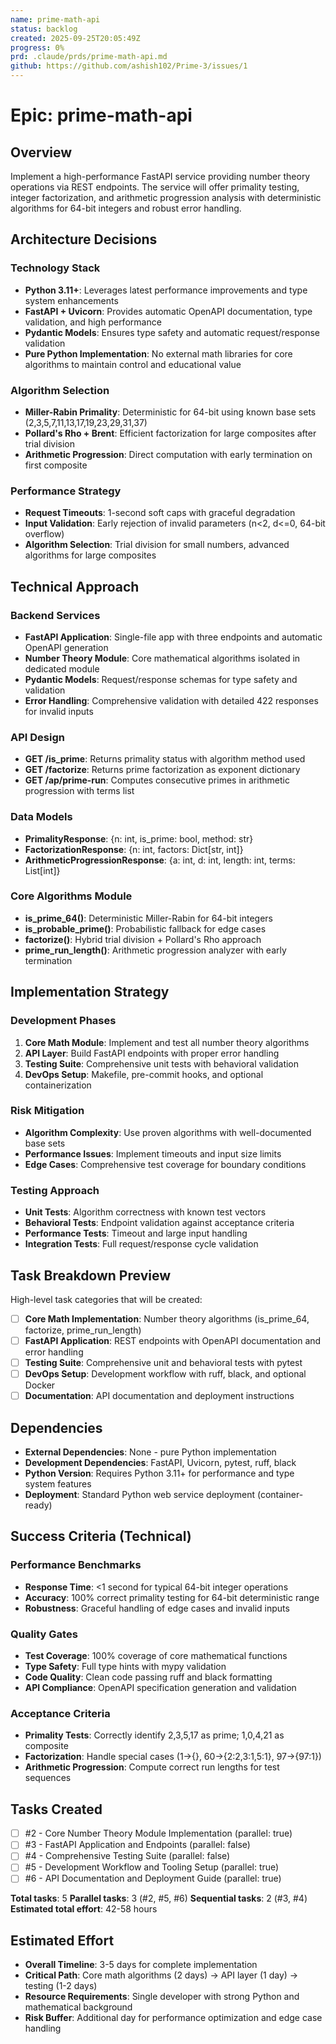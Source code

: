 ```yaml
---
name: prime-math-api
status: backlog
created: 2025-09-25T20:05:49Z
progress: 0%
prd: .claude/prds/prime-math-api.md
github: https://github.com/ashish102/Prime-3/issues/1
---
```


# Epic: prime-math-api

## Overview
Implement a high-performance FastAPI service providing number theory operations via REST endpoints. The service will offer primality testing, integer factorization, and arithmetic progression analysis with deterministic algorithms for 64-bit integers and robust error handling.

## Architecture Decisions

### Technology Stack
- **Python 3.11+**: Leverages latest performance improvements and type system enhancements
- **FastAPI + Uvicorn**: Provides automatic OpenAPI documentation, type validation, and high performance
- **Pydantic Models**: Ensures type safety and automatic request/response validation
- **Pure Python Implementation**: No external math libraries for core algorithms to maintain control and educational value

### Algorithm Selection
- **Miller-Rabin Primality**: Deterministic for 64-bit using known base sets (2,3,5,7,11,13,17,19,23,29,31,37)
- **Pollard's Rho + Brent**: Efficient factorization for large composites after trial division
- **Arithmetic Progression**: Direct computation with early termination on first composite

### Performance Strategy
- **Request Timeouts**: 1-second soft caps with graceful degradation
- **Input Validation**: Early rejection of invalid parameters (n<2, d<=0, 64-bit overflow)
- **Algorithm Selection**: Trial division for small numbers, advanced algorithms for large composites

## Technical Approach

### Backend Services
- **FastAPI Application**: Single-file app with three endpoints and automatic OpenAPI generation
- **Number Theory Module**: Core mathematical algorithms isolated in dedicated module
- **Pydantic Models**: Request/response schemas for type safety and validation
- **Error Handling**: Comprehensive validation with detailed 422 responses for invalid inputs

### API Design
- **GET /is_prime**: Returns primality status with algorithm method used
- **GET /factorize**: Returns prime factorization as exponent dictionary
- **GET /ap/prime-run**: Computes consecutive primes in arithmetic progression with terms list

### Data Models
- **PrimalityResponse**: {n: int, is_prime: bool, method: str}
- **FactorizationResponse**: {n: int, factors: Dict[str, int]}
- **ArithmeticProgressionResponse**: {a: int, d: int, length: int, terms: List[int]}

### Core Algorithms Module
- **is_prime_64()**: Deterministic Miller-Rabin for 64-bit integers
- **is_probable_prime()**: Probabilistic fallback for edge cases
- **factorize()**: Hybrid trial division + Pollard's Rho approach
- **prime_run_length()**: Arithmetic progression analyzer with early termination

## Implementation Strategy

### Development Phases
1. **Core Math Module**: Implement and test all number theory algorithms
2. **API Layer**: Build FastAPI endpoints with proper error handling
3. **Testing Suite**: Comprehensive unit tests with behavioral validation
4. **DevOps Setup**: Makefile, pre-commit hooks, and optional containerization

### Risk Mitigation
- **Algorithm Complexity**: Use proven algorithms with well-documented base sets
- **Performance Issues**: Implement timeouts and input size limits
- **Edge Cases**: Comprehensive test coverage for boundary conditions

### Testing Approach
- **Unit Tests**: Algorithm correctness with known test vectors
- **Behavioral Tests**: Endpoint validation against acceptance criteria
- **Performance Tests**: Timeout and large input handling
- **Integration Tests**: Full request/response cycle validation

## Task Breakdown Preview
High-level task categories that will be created:
- [ ] **Core Math Implementation**: Number theory algorithms (is_prime_64, factorize, prime_run_length)
- [ ] **FastAPI Application**: REST endpoints with OpenAPI documentation and error handling
- [ ] **Testing Suite**: Comprehensive unit and behavioral tests with pytest
- [ ] **DevOps Setup**: Development workflow with ruff, black, and optional Docker
- [ ] **Documentation**: API documentation and deployment instructions

## Dependencies
- **External Dependencies**: None - pure Python implementation
- **Development Dependencies**: FastAPI, Uvicorn, pytest, ruff, black
- **Python Version**: Requires Python 3.11+ for performance and type system features
- **Deployment**: Standard Python web service deployment (container-ready)

## Success Criteria (Technical)

### Performance Benchmarks
- **Response Time**: <1 second for typical 64-bit integer operations
- **Accuracy**: 100% correct primality testing for 64-bit deterministic range
- **Robustness**: Graceful handling of edge cases and invalid inputs

### Quality Gates
- **Test Coverage**: 100% coverage of core mathematical functions
- **Type Safety**: Full type hints with mypy validation
- **Code Quality**: Clean code passing ruff and black formatting
- **API Compliance**: OpenAPI specification generation and validation

### Acceptance Criteria
- **Primality Tests**: Correctly identify 2,3,5,17 as prime; 1,0,4,21 as composite
- **Factorization**: Handle special cases (1→{}, 60→{2:2,3:1,5:1}, 97→{97:1})
- **Arithmetic Progression**: Compute correct run lengths for test sequences

## Tasks Created
- [ ] #2 - Core Number Theory Module Implementation (parallel: true)
- [ ] #3 - FastAPI Application and Endpoints (parallel: false)
- [ ] #4 - Comprehensive Testing Suite (parallel: false)
- [ ] #5 - Development Workflow and Tooling Setup (parallel: true)
- [ ] #6 - API Documentation and Deployment Guide (parallel: true)

**Total tasks**: 5
**Parallel tasks**: 3 (#2, #5, #6)
**Sequential tasks**: 2 (#3, #4)
**Estimated total effort**: 42-58 hours

## Estimated Effort
- **Overall Timeline**: 3-5 days for complete implementation
- **Critical Path**: Core math algorithms (2 days) → API layer (1 day) → testing (1-2 days)
- **Resource Requirements**: Single developer with strong Python and mathematical background
- **Risk Buffer**: Additional day for performance optimization and edge case handling